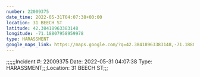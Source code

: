 ```yaml
---
number: 22009375
date_time: 2022-05-31T04:07:38+00:00
location: 31 BEECH ST
latitude: 42.38418963383148
longitude: -71.18807958959978
type: HARASSMENT
google_maps_link: https://maps.google.com/?q=42.38418963383148,-71.18807958959978
---
```


;;;;;;Incident #: 22009375   Date: 2022-05-31 04:07:38   Type: HARASSMENT;;;Location: 31 BEECH ST;;;
